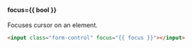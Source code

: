 #### focus={{ bool }}

Focuses cursor on an element.

<!--
{
  focus: false
}
-->

```html
<input class="form-control" focus="{{ focus }}"></input>
```
